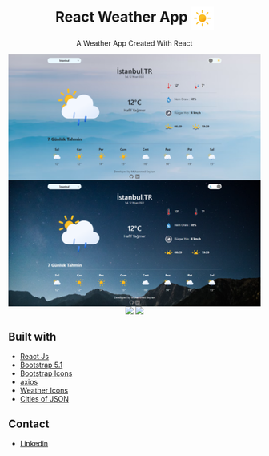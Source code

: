 <h1 align="center">React Weather App <img align="center" src="src/Components/icons/01d.svg" width="45"></h1>
<p align="center">A Weather App Created With React</p>

<img align="center" src="./ss_light.png">

<br >
<img align="center" src="./ss_dark.png">

<br>
<div align="center">
<img src="https://img.shields.io/badge/React-20232A?style=for-the-badge&logo=react&logoColor=61DAFB"></img>
<img src="https://img.shields.io/badge/Bootstrap-563D7C?style=for-the-badge&logo=bootstrap&logoColor=white"></img>
</div>

## Built with

-   [React Js](https://reactjs.org)
-   [Bootstrap 5.1](https://getbootstrap.com/)
-   [Bootstrap Icons](https://icons.getbootstrap.com/)
-   [axios](https://www.npmjs.com/package/axios/)
-   [Weather Icons](https://bas.dev/projects/weather-icons)
-   [Cities of JSON](https://gist.github.com/ozdemirburak/4821a26db048cc0972c1beee48a408de)

## Contact

-   [Linkedin](https://www.linkedin.com/in/muhammedseyhann/)
